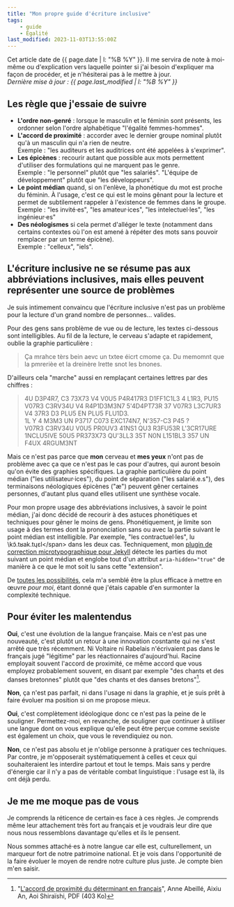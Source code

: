 ```yaml
---
title: "Mon propre guide d'écriture inclusive"
tags:
    - guide
    - Égalité
last_modified: 2023-11-03T13:55:00Z
---
```


Cet article date de {{ page.date | l: "%B %Y" }}. Il me servira de note à moi-même ou d'explication vers laquelle pointer si j'ai besoin d'expliquer ma façon de procéder, et je n'hésiterai pas à le mettre à jour.  
_Dernière mise à jour : {{ page.last_modified | l: "%B %Y" }}_

## Les règle que j'essaie de suivre

-   **L'ordre non-genré** : lorsque le masculin et le féminin sont présents, les ordonner selon l'ordre alphabétique "l'égalité femmes-hommes".
-   **L'accord de proximité** : accorder avec le dernier groupe nominal plutôt qu'à un masculin qui n'a rien de neutre.  
    Exemple : "les auditeurs et les auditrices ont été appelées à s'exprimer".
-   **Les épicènes** : recourir autant que possible aux mots permettent d'utiliser des formulations qui ne marquent pas le genre.  
    Exemple : "le personnel" plutôt que "les salariés". "L'équipe de développement" plutôt que "les développeurs".
-   **Le point médian** quand, si on l'enlève, la phonétique du mot est proche du féminin. À l'usage, c'est ce qui est le moins gênant pour la lecture et permet de subtilement rappeler à l'existence de femmes dans le groupe.  
    Exemple : "les invité·es", "les amateur·ices", "les intelectuel·les", "les ingénieur·es"
-   **Des néologismes** si cela permet d'alléger le texte (notamment dans certains contextes où l'on est amené à répéter des mots sans pouvoir remplacer par un terme épicène).  
    Exemple : "celleux", "iels".

## L'écriture inclusive ne se résume pas aux abbréviations inclusives, mais elles peuvent représenter une source de problèmes

Je suis intimement convaincu que l'écriture inclusive n'est pas un problème pour la lecture d'un grand nombre de personnes… valides.

Pour des gens sans problème de vue ou de lecture, les textes ci-dessous sont intelligibles. Au fil de la lecture, le cerveau s'adapte et rapidement, oublie la graphie particulière :

> Ça mrahce tèrs bein aevc un txtee éicrt cmome ça. Du memomnt que la pmrerièe et la dreinère lrette snot les bnones.

D'ailleurs cela "marche" aussi en remplaçant certaines lettres par des chiffres :

> 4U D3P4R7, C3 73X73 V4 V0U5 P4R417R3 D1FF1C1L3 4 L1R3, PU15 V07R3 C3RV34U V4 R4P1D3M3N7 5'4D4PT73R 37 V07R3 L3C7UR3 V4 37R3 D3 PLU5 EN PLU5 FLU1D3.  
> 1L Y 4 M3M3 UN P3717 C073 EXC174N7, N'357-C3 P45 ?  
> V07R3 C3RV34U V0U5 PR0UV3 41NS1 QU3 R3FU53R L'3CR17URE 1NCLU5IVE 50U5 PR373X73 QU'3LL3 35T N0N L151BL3 357 UN F4UX 4RGUM3NT

Mais ce n'est pas parce que **mon** cerveau et **mes yeux** n'ont pas de problème avec ça que ce n'est pas le cas pour d'autres, qui auront besoin qu'on évite des graphies spécifiques. La graphie particulière du point médian ("les utilisateur·ices"), du point de séparation ("les salarié.e.s"), des terminaisons néologiques épicènes ("æ") peuvent gêner certaines personnes, d'autant plus quand elles utilisent une synthèse vocale.

Pour mon propre usage des abbréviations inclusives, à savoir le point médian, j'ai donc décidé de recourir à des astuces phonétiques et techniques pour gêner le moins de gens. Phonétiquement, je limite son usage à des termes dont la prononciation sans ou avec la partie suivant le point médian est intelligible. Par exemple, "les contractuel·les", lu <span class="API" title="Prononciation API">\kɔ̃.tʁak.tɥɛl\</span> dans les deux cas. Techniquement, mon [plugin de correction microtypographique pour Jekyll](https://github.com/borisschapira/jekyll-microtypo/) détecte les parties du mot suivant un point médian et englobe tout d'un attribut `aria-hidden="true"` de manière à ce que le mot soit lu sans cette "extension".

De [toutes les possibilités](https://codepen.io/vincent-valentin/full/woGLVL 'Abbréviations inclusives, un CodePen par Vincent Valentin'), cela m'a semblé être la plus efficace à mettre en œuvre _pour moi_, étant donné que j'étais capable d'en surmonter la complexité technique.


## <span id="disambiguation">Pour éviter les malentendus</span>

**Oui**, c'est une évolution de la langue française. Mais ce n'est pas une nouveauté, c'est plutôt un retour à une innovation cosntante qui ne s'est arrêté que très récemment. Ni Voltaire ni Rabelais n'écrivaient pas dans le français jugé "légitime" par les réactionnaires d'aujourd'hui. Racine employait souvent l'accord de proximité, ce même accord que vous employez probablement souvent, en disant par exemple "des chants et des danses bretonnes" plutôt que "des chants et des danses bretons"[^proximite].

[^proximite]: "[L'accord de proximité du déterminant en français](https://journals.openedition.org/discours/pdf/9542)", Anne Abeillé, Aixiu An, Aoi Shiraïshi, PDF (403 Ko)

**Non**, ça n'est pas parfait, ni dans l'usage ni dans la graphie, et je suis prêt à faire évoluer ma position si on me propose mieux.

**Oui**, c'est complètement idéologique donc ce n'est pas la peine de le souligner. Permettez-moi, en revanche, de souligner que continuer à utiliser une langue dont on vous explique qu'elle peut être perçue comme sexiste est également un choix, que vous le revendiquiez ou non.

**Non**, ce n'est pas absolu et je n'oblige personne à pratiquer ces techniques. Par contre, je m'opposerait systématiquement à celles et ceux qui souhaiteraient les interdire partout et tout le temps. Mais sans y perdre d'énergie car il n'y a pas de véritable combat linguistique : l'usage est là, ils ont déjà perdu.

## Je me me moque pas de vous

Je comprends la réticence de certain·es face à ces règles. Je comprends même leur attachement très fort au français et je voudrais leur dire que nous nous ressemblons davantage qu'elles et ils le pensent.

Nous sommes attaché·es à notre langue car elle est, culturellement, un marqueur fort de notre patrimoine national. Et je vois dans l'opportunité de la faire évoluer le moyen de rendre notre culture plus juste. Je compte bien m'en saisir.
